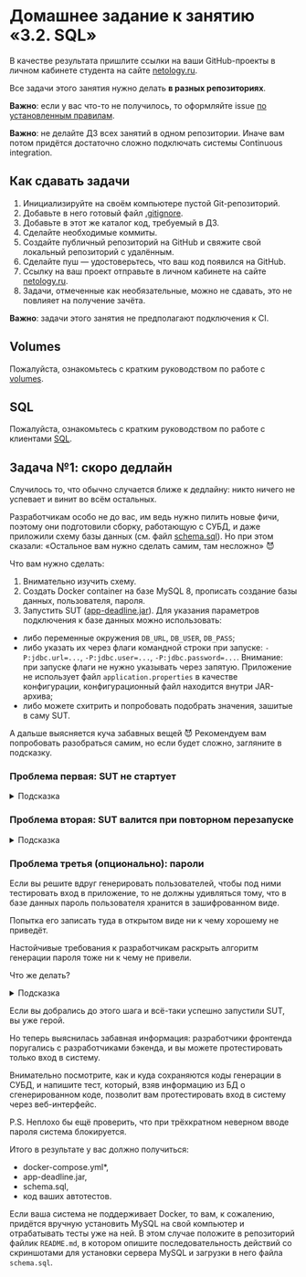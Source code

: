 # Домашнее задание к занятию «3.2. SQL»

В качестве результата пришлите ссылки на ваши GitHub-проекты в личном кабинете студента на сайте [netology.ru](https://netology.ru).

Все задачи этого занятия нужно делать **в разных репозиториях**.

**Важно**: если у вас что-то не получилось, то оформляйте issue [по установленным правилам](../report-requirements.md).

**Важно**: не делайте ДЗ всех занятий в одном репозитории. Иначе вам потом придётся достаточно сложно подключать системы Continuous integration.

## Как сдавать задачи

1. Инициализируйте на своём компьютере пустой Git-репозиторий.
1. Добавьте в него готовый файл [.gitignore](../.gitignore).
1. Добавьте в этот же каталог код, требуемый в ДЗ.
1. Сделайте необходимые коммиты.
1. Создайте публичный репозиторий на GitHub и свяжите свой локальный репозиторий с удалённым.
1. Сделайте пуш — удостоверьтесь, что ваш код появился на GitHub.
1. Ссылку на ваш проект отправьте в личном кабинете на сайте [netology.ru](https://netology.ru).
1. Задачи, отмеченные как необязательные, можно не сдавать, это не повлияет на получение зачёта.

**Важно**: задачи этого занятия не предполагают подключения к CI.

## Volumes

Пожалуйста, ознакомьтесь с кратким руководством по работе с [volumes](volumes.md).

## SQL

Пожалуйста, ознакомьтесь с кратким руководством по работе с клиентами [SQL](mysql-psql.md).

## Задача №1: скоро дедлайн

Случилось то, что обычно случается ближе к дедлайну: никто ничего не успевает и винит во всём остальных.

Разработчикам особо не до вас, им ведь нужно пилить новые фичи, поэтому они подготовили сборку, работающую с СУБД, и даже приложили схему базы данных (см. файл [schema.sql](schema.sql)). Но при этом сказали: «Остальное вам нужно сделать самим, там несложно» 😈

Что вам нужно сделать:
1. Внимательно изучить схему.
1. Создать Docker container на базе MySQL 8, прописать создание базы данных, пользователя, пароля.
1. Запустить SUT ([app-deadline.jar](app-deadline.jar)). Для указания параметров подключения к базе данных можно использовать:
- либо переменные окружения `DB_URL`, `DB_USER`, `DB_PASS`;
- либо указать их через флаги командной строки при запуске: `-P:jdbc.url=...`, `-P:jdbc.user=...`, `-P:jdbc.password=...`. Внимание: при запуске флаги не нужно указывать через запятую. Приложение не использует файл `application.properties` в качестве конфигурации, конфигурационный файл находится внутри JAR-архива;
- либо можете схитрить и попробовать подобрать значения, зашитые в саму SUT.

А дальше выясняется куча забавных вещей 😈 Рекомендуем вам попробовать разобраться самим, но если будет сложно, загляните в подсказку.

### Проблема первая: SUT не стартует

<details>
   <summary>Подсказка</summary>

   Проблема: SUT не создаёт самостоятельно таблицы в базе данных.

   Поэтому вам нужно сходить на сайт-описание Docker image MySQL и посмотреть, как при инициализации скармливать схему. Будет использоваться технология volumes.
</details>

### Проблема вторая: SUT валится при повторном перезапуске

<details>
   <summary>Подсказка</summary>

   Проблема: SUT вставляет в базу данных демо-данные, а поскольку там есть ограничение уникальности, это приводит к ошибкам.

   Поэтому вам нужно где-то настроить вычистку данных за SUT.
</details>

### Проблема третья (опционально): пароли

Если вы решите вдруг генерировать пользователей, чтобы под ними тестировать вход в приложение, то не должны удивляться тому, что в базе данных пароль пользователя хранится в зашифрованном виде.

Попытка его записать туда в открытом виде ни к чему хорошему не приведёт.

Настойчивые требования к разработчикам раскрыть алгоритм генерации пароля тоже ни к чему не привели.

Что же делать?

<details>
   <summary>Подсказка</summary>

   Если вы внимательно присмотритесь к демо-данным, то они очень, прямо подозрительно похожи на те, что были в одной из предыдущих задач.

   Значит, вы можете попробовать использовать уже готовые зашифрованные пароли, зная то, какие они были в незашифрованном виде.
</details>

Если вы добрались до этого шага и всё-таки успешно запустили SUT, вы уже герой.

Но теперь выяснилась забавная информация: разработчики фронтенда поругались с разработчиками бэкенда, и вы можете протестировать только вход в систему.

Внимательно посмотрите, как и куда сохраняются коды генерации в СУБД, и напишите тест, который, взяв информацию из БД о сгенерированном коде, позволит вам протестировать вход в систему через веб-интерфейс.

P.S. Неплохо бы ещё проверить, что при трёхкратном неверном вводе пароля система блокируется.

Итого в результате у вас должно получиться:
* docker-compose.yml*,
* app-deadline.jar,
* schema.sql,
* код ваших автотестов.

Если ваша система не поддерживает Docker, то вам, к сожалению, придётся вручную установить MySQL на свой компьютер и отрабатывать тесты уже на ней. В этом случае положите в репозиторий файлик `README.md`, в котором опишите последовательность действий со скриншотами для установки сервера MySQL и загрузки в него файла `schema.sql`.

